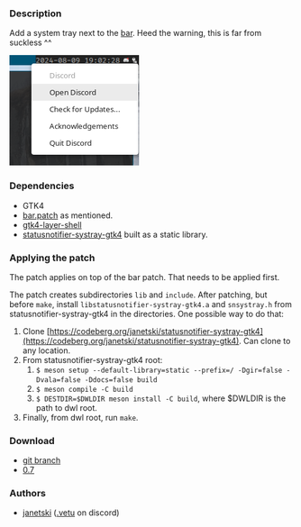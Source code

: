 ### Description
Add a system tray next to the [bar](https://codeberg.org/dwl/dwl-patches/src/branch/main/patches/bar). Heed the warning, this is far from suckless ^^

![preview](systray.png)

### Dependencies
- GTK4
- [bar.patch](https://codeberg.org/dwl/dwl-patches/src/branch/main/patches/bar) as mentioned.
- [gtk4-layer-shell](https://github.com/wmww/gtk4-layer-shell)
- [statusnotifier-systray-gtk4](https://codeberg.org/janetski/statusnotifier-systray-gtk4) built as a static library.

### Applying the patch
The patch applies on top of the bar patch. That needs to be applied first.

The patch creates subdirectories `lib` and `include`. After patching, but before `make`, install
`libstatusnotifier-systray-gtk4.a` and `snsystray.h` from statusnotifier-systray-gtk4 in the
directories. One possible way to do that:

1. Clone [https://codeberg.org/janetski/statusnotifier-systray-gtk4](https://codeberg.org/janetski/statusnotifier-systray-gtk4). Can clone to any location.
2. From statusnotifier-systray-gtk4 root:
    1. `$ meson setup --default-library=static --prefix=/ -Dgir=false -Dvala=false -Ddocs=false build`
    2. `$ meson compile -C build`
    3. `$ DESTDIR=$DWLDIR meson install -C build`, where $DWLDIR is the path to dwl root.
3. Finally, from dwl root, run `make`.

### Download
- [git branch](https://codeberg.org/janetski/dwl/src/branch/0.7-systray)
- [0.7](https://codeberg.org/dwl/dwl-patches/raw/branch/main/patches/bar-systray/bar-systray-0.7.patch)

### Authors
- [janetski](https://codeberg.org/janetski) ([.vetu](https://discordapp.com/users/355488216469471242) on discord)
